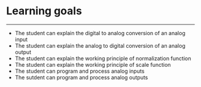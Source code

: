 # Learning goals
_____________________________________
* The student can explain the digital to analog conversion of an analog input
* The student can explain the analog to digital conversion of an analog output
* The student can explain the working principle of normalization function
* The student can explain the working principle of scale function
* The student can program and process analog inputs
* The sutdent can program and process analog outputs
